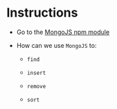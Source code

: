 # Instructions

- Go to the [MongoJS npm module](https://www.npmjs.com/package/mongojs)

- How can we use `MongoJS` to:

  - `find`

  - `insert`

  - `remove`

  - `sort`
